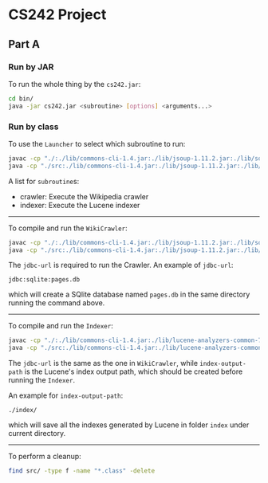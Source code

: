 # CS242 Project

## Part A

### Run by JAR

To run the whole thing by the `cs242.jar`:

```bash
cd bin/
java -jar cs242.jar <subroutine> [options] <arguments...>
```


### Run by class

To use the `Launcher` to select which subroutine to run:

```bash
javac -cp "./:./lib/commons-cli-1.4.jar:./lib/jsoup-1.11.2.jar:./lib/sqlite-jdbc-3.21.0.jar:./lib/lucene-analyzers-common-7.2.1.jar:./lib/lucene-core-7.2.1.jar" src/edu/ucr/cs242/*.java src/edu/ucr/cs242/crawler/*.java src/edu/ucr/cs242/indexing/*.java
java -cp "./src:./lib/commons-cli-1.4.jar:./lib/jsoup-1.11.2.jar:./lib/sqlite-jdbc-3.21.0.jar:./lib/lucene-analyzers-common-7.2.1.jar:./lib/lucene-core-7.2.1.jar" edu.ucr.cs242.Launcher <subroutine> [options] <arguments...>
```

A list for `subroutine`s:

- crawler: Execute the Wikipedia crawler
- indexer: Execute the Lucene indexer

----

To compile and run the `WikiCrawler`:

```bash
javac -cp "./:./lib/commons-cli-1.4.jar:./lib/jsoup-1.11.2.jar:./lib/sqlite-jdbc-3.21.0.jar" src/edu/ucr/cs242/*.java src/edu/ucr/cs242/crawler/*.java
java -cp "./src:./lib/commons-cli-1.4.jar:./lib/jsoup-1.11.2.jar:./lib/sqlite-jdbc-3.21.0.jar" edu.ucr.cs242.crawler.WikiCrawler <jdbc-url>
```

The `jdbc-url` is required to run the Crawler. An example of `jdbc-url`:

```
jdbc:sqlite:pages.db
```

which will create a SQlite database named `pages.db` in the same directory running the command above.

----

To compile and run the `Indexer`:

```bash
javac -cp "./:./lib/commons-cli-1.4.jar:./lib/lucene-analyzers-common-7.2.1.jar:./lib/lucene-core-7.2.1.jar:./lib/sqlite-jdbc-3.21.0.jar" src/edu/ucr/cs242/*.java src/edu/ucr/cs242/indexing/*.java
java -cp "./src:./lib/commons-cli-1.4.jar:./lib/lucene-analyzers-common-7.2.1.jar:./lib/lucene-core-7.2.1.jar:./lib/sqlite-jdbc-3.21.0.jar" edu.ucr.cs242.indexing.Indexer <jdbc-url> <index-output-path>
```

The `jdbc-url` is the same as the one in `WikiCrawler`, while `index-output-path` is the Lucene's index output path,
which should be created before running the `Indexer`.

An example for `index-output-path`:

```
./index/
```

which will save all the indexes generated by Lucene in folder `index` under current directory.

----

To perform a cleanup:

```bash
find src/ -type f -name "*.class" -delete 
```